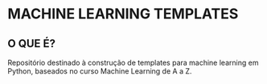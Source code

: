 # MACHINE LEARNING TEMPLATES 

## O QUE É? 

Repositório destinado à construção de templates para machine learning em Python, baseados no curso Machine Learning de A a Z.
